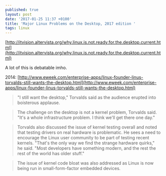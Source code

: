 ```yaml
---
published: true
layout: post
date: '2017-01-25 11:37 +0100'
title: 'Major Linux Problems on the Desktop, 2017 edition '
tags: linux
---
```

[http://itvision.altervista.org/why.linux.is.not.ready.for.the.desktop.current.html](http://itvision.altervista.org/why.linux.is.not.ready.for.the.desktop.current.html)

A lot of this is debatable imho.

2014: [http://www.eweek.com/enterprise-apps/linux-founder-linus-torvalds-still-wants-the-desktop.html](http://www.eweek.com/enterprise-apps/linux-founder-linus-torvalds-still-wants-the-desktop.html)

> "I still want the desktop," Torvalds said as the audience erupted into boisterous applause.

> The challenge on the desktop is not a kernel problem, Torvalds said. "It's a whole infrastructure problem. I think we'll get there one day."

> Torvalds also discussed the issue of kernel testing overall and noted that testing drivers on real hardware is problematic. He sees a need to encourage the Linux user community to be part of testing recent kernels. "That's the only way we find the strange hardware quirks," he said. "Most developers have something modern, and the rest the rest of the world has older stuff."

> The issue of kernel code bloat was also addressed as Linux is now being run in small-form-factor embedded devices.
